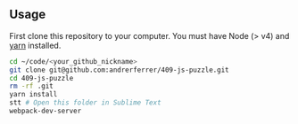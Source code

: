 ## Usage

First clone this repository to your computer. You must have Node (> v4) and [yarn](https://yarnpkg.com/lang/en/docs/install/) installed.

```bash
cd ~/code/<your_github_nickname>
git clone git@github.com:andrerferrer/409-js-puzzle.git
cd 409-js-puzzle
rm -rf .git
yarn install
stt # Open this folder in Sublime Text
webpack-dev-server
```

